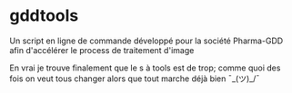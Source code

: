 # gddtools
 Un script en ligne de commande développé pour la société Pharma-GDD afin d'accélérer le process de traitement d'image

En vrai je trouve finalement que le s à tools est de trop; comme quoi des fois on veut tous changer alors que tout marche déjà bien ¯\_(ツ)_/¯

